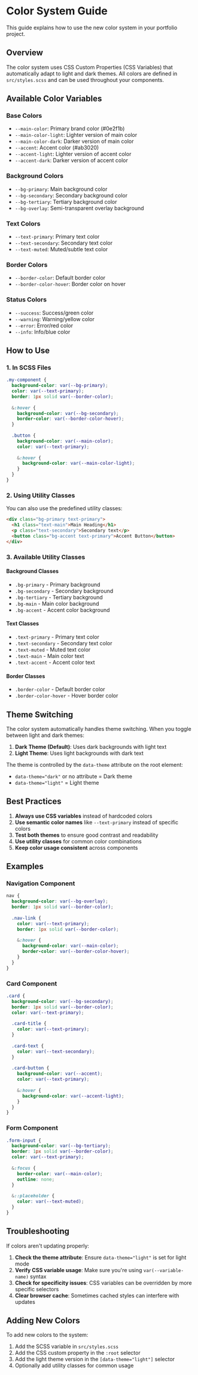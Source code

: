 # Color System Guide

This guide explains how to use the new color system in your portfolio project.

## Overview

The color system uses CSS Custom Properties (CSS Variables) that automatically adapt to light and dark themes. All colors are defined in `src/styles.scss` and can be used throughout your components.

## Available Color Variables

### Base Colors
- `--main-color`: Primary brand color (#0e2f1b)
- `--main-color-light`: Lighter version of main color
- `--main-color-dark`: Darker version of main color
- `--accent`: Accent color (#ab3020)
- `--accent-light`: Lighter version of accent color
- `--accent-dark`: Darker version of accent color

### Background Colors
- `--bg-primary`: Main background color
- `--bg-secondary`: Secondary background color
- `--bg-tertiary`: Tertiary background color
- `--bg-overlay`: Semi-transparent overlay background

### Text Colors
- `--text-primary`: Primary text color
- `--text-secondary`: Secondary text color
- `--text-muted`: Muted/subtle text color

### Border Colors
- `--border-color`: Default border color
- `--border-color-hover`: Border color on hover

### Status Colors
- `--success`: Success/green color
- `--warning`: Warning/yellow color
- `--error`: Error/red color
- `--info`: Info/blue color

## How to Use

### 1. In SCSS Files

```scss
.my-component {
  background-color: var(--bg-primary);
  color: var(--text-primary);
  border: 1px solid var(--border-color);
  
  &:hover {
    background-color: var(--bg-secondary);
    border-color: var(--border-color-hover);
  }
  
  .button {
    background-color: var(--main-color);
    color: var(--text-primary);
    
    &:hover {
      background-color: var(--main-color-light);
    }
  }
}
```

### 2. Using Utility Classes

You can also use the predefined utility classes:

```html
<div class="bg-primary text-primary">
  <h1 class="text-main">Main Heading</h1>
  <p class="text-secondary">Secondary text</p>
  <button class="bg-accent text-primary">Accent Button</button>
</div>
```

### 3. Available Utility Classes

#### Background Classes
- `.bg-primary` - Primary background
- `.bg-secondary` - Secondary background
- `.bg-tertiary` - Tertiary background
- `.bg-main` - Main color background
- `.bg-accent` - Accent color background

#### Text Classes
- `.text-primary` - Primary text color
- `.text-secondary` - Secondary text color
- `.text-muted` - Muted text color
- `.text-main` - Main color text
- `.text-accent` - Accent color text

#### Border Classes
- `.border-color` - Default border color
- `.border-color-hover` - Hover border color

## Theme Switching

The color system automatically handles theme switching. When you toggle between light and dark themes:

1. **Dark Theme (Default)**: Uses dark backgrounds with light text
2. **Light Theme**: Uses light backgrounds with dark text

The theme is controlled by the `data-theme` attribute on the root element:
- `data-theme="dark"` or no attribute = Dark theme
- `data-theme="light"` = Light theme

## Best Practices

1. **Always use CSS variables** instead of hardcoded colors
2. **Use semantic color names** like `--text-primary` instead of specific colors
3. **Test both themes** to ensure good contrast and readability
4. **Use utility classes** for common color combinations
5. **Keep color usage consistent** across components

## Examples

### Navigation Component
```scss
nav {
  background-color: var(--bg-overlay);
  border: 1px solid var(--border-color);
  
  .nav-link {
    color: var(--text-primary);
    border: 1px solid var(--border-color);
    
    &:hover {
      background-color: var(--main-color);
      border-color: var(--border-color-hover);
    }
  }
}
```

### Card Component
```scss
.card {
  background-color: var(--bg-secondary);
  border: 1px solid var(--border-color);
  color: var(--text-primary);
  
  .card-title {
    color: var(--text-primary);
  }
  
  .card-text {
    color: var(--text-secondary);
  }
  
  .card-button {
    background-color: var(--accent);
    color: var(--text-primary);
    
    &:hover {
      background-color: var(--accent-light);
    }
  }
}
```

### Form Component
```scss
.form-input {
  background-color: var(--bg-tertiary);
  border: 1px solid var(--border-color);
  color: var(--text-primary);
  
  &:focus {
    border-color: var(--main-color);
    outline: none;
  }
  
  &::placeholder {
    color: var(--text-muted);
  }
}
```

## Troubleshooting

If colors aren't updating properly:

1. **Check the theme attribute**: Ensure `data-theme="light"` is set for light mode
2. **Verify CSS variable usage**: Make sure you're using `var(--variable-name)` syntax
3. **Check for specificity issues**: CSS variables can be overridden by more specific selectors
4. **Clear browser cache**: Sometimes cached styles can interfere with updates

## Adding New Colors

To add new colors to the system:

1. Add the SCSS variable in `src/styles.scss`
2. Add the CSS custom property in the `:root` selector
3. Add the light theme version in the `[data-theme="light"]` selector
4. Optionally add utility classes for common usage 